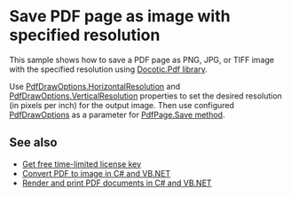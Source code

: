 # Save PDF page as image with specified resolution
This sample shows how to save a PDF page as PNG, JPG, or TIFF image with the specified resolution using [Docotic.Pdf library](https://bitmiracle.com/pdf-library/).

Use [PdfDrawOptions.HorizontalResolution](https://api.docotic.com/pdfdrawoptions-horizontalresolution) and [PdfDrawOptions.VerticalResolution](https://api.docotic.com/pdfdrawoptions-verticalresolution) properties to set the desired resolution (in pixels per inch) for the output image. Then use configured [PdfDrawOptions](https://api.docotic.com/pdfdrawoptions) as a parameter for [PdfPage.Save method](https://api.docotic.com/pdfpage-save).

## See also
* [Get free time-limited license key](https://bitmiracle.com/pdf-library/download)
* [Convert PDF to image in C# and VB.NET](https://bitmiracle.com/pdf-library/pdf-image/convert)
* [Render and print PDF documents in C# and VB.NET](https://bitmiracle.com/pdf-library/draw-print-pdf)